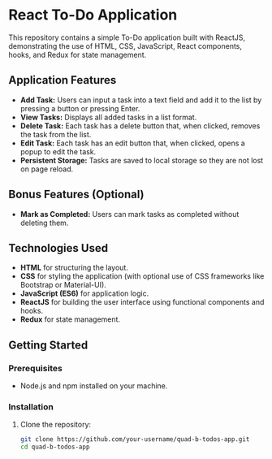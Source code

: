 # React To-Do Application

This repository contains a simple To-Do application built with ReactJS, demonstrating the use of HTML, CSS, JavaScript, React components, hooks, and Redux for state management.

## Application Features

- **Add Task:** Users can input a task into a text field and add it to the list by pressing a button or pressing Enter.
- **View Tasks:** Displays all added tasks in a list format.
- **Delete Task:** Each task has a delete button that, when clicked, removes the task from the list.
- **Edit Task:** Each task has an edit button that, when clicked, opens a popup to edit the task.
- **Persistent Storage:** Tasks are saved to local storage so they are not lost on page reload.

## Bonus Features (Optional)

- **Mark as Completed:** Users can mark tasks as completed without deleting them.

## Technologies Used

- **HTML** for structuring the layout.
- **CSS** for styling the application (with optional use of CSS frameworks like Bootstrap or Material-UI).
- **JavaScript (ES6)** for application logic.
- **ReactJS** for building the user interface using functional components and hooks.
- **Redux** for state management.

## Getting Started

### Prerequisites

- Node.js and npm installed on your machine.

### Installation

1. Clone the repository:
   ```bash
   git clone https://github.com/your-username/quad-b-todos-app.git
   cd quad-b-todos-app
